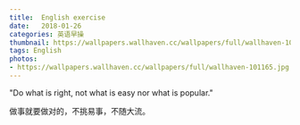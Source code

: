 ```yaml
---
title:  English exercise
date:   2018-01-26
categories: 英语早操
thumbnail: https://wallpapers.wallhaven.cc/wallpapers/full/wallhaven-101165.jpg
tags: English
photos:
- https://wallpapers.wallhaven.cc/wallpapers/full/wallhaven-101165.jpg
---
```


"Do what is right, not what is easy nor what is popular."
<p>做事就要做对的，不挑易事，不随大流。</p>
